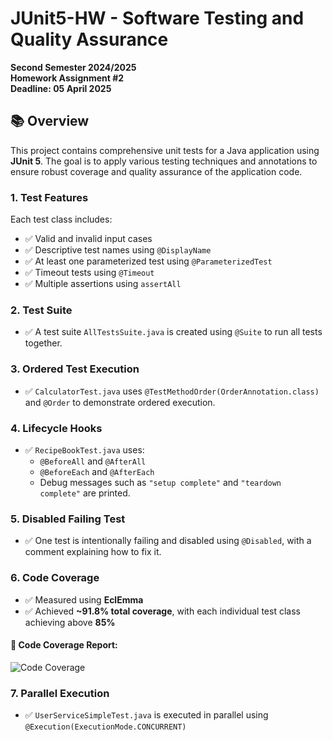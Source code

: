# JUnit5-HW - Software Testing and Quality Assurance

**Second Semester 2024/2025**  
**Homework Assignment #2**  
**Deadline: 05 April 2025**  

## 📚 Overview

This project contains comprehensive unit tests for a Java application using **JUnit 5**. The goal is to apply various testing techniques and annotations to ensure robust coverage and quality assurance of the application code.


### 1. Test Features
Each test class includes:
- ✅ Valid and invalid input cases
- ✅ Descriptive test names using `@DisplayName`
- ✅ At least one parameterized test using `@ParameterizedTest`
- ✅ Timeout tests using `@Timeout`
- ✅ Multiple assertions using `assertAll`

### 2. Test Suite
- ✅ A test suite `AllTestsSuite.java` is created using `@Suite` to run all tests together.

### 3. Ordered Test Execution
- ✅ `CalculatorTest.java` uses `@TestMethodOrder(OrderAnnotation.class)` and `@Order` to demonstrate ordered execution.

### 4. Lifecycle Hooks
- ✅ `RecipeBookTest.java` uses:
  - `@BeforeAll` and `@AfterAll`
  - `@BeforeEach` and `@AfterEach`
  - Debug messages such as `"setup complete"` and `"teardown complete"` are printed.

### 5. Disabled Failing Test
- ✅ One test is intentionally failing and disabled using `@Disabled`, with a comment explaining how to fix it.

### 6. Code Coverage
- ✅ Measured using **EclEmma**
- ✅ Achieved **~91.8% total coverage**, with each individual test class achieving above **85%**
#### 📸 Code Coverage Report:

![Code Coverage](images/code-coverage.png)
### 7. Parallel Execution
- ✅ `UserServiceSimpleTest.java` is executed in parallel using `@Execution(ExecutionMode.CONCURRENT)`


